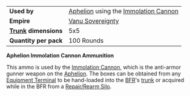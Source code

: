 |                                                 |                                                                                                    |
| ----------------------------------------------- | -------------------------------------------------------------------------------------------------- |
| **Used by**                                     | [Aphelion](../vehicles/Aphelion.md) using the [Immolation Cannon](../weapons/Immolation_Cannon.md) |
| **Empire**                                      | [Vanu Sovereignty](../etc/Vanu_Sovereignty.md)                                                     |
| **[Trunk](../terminology/Trunk.md) dimensions** | 5x5                                                                                                |
| **Quantity per pack**                           | 100 Rounds                                                                                         |

**Aphelion Immolation Cannon Ammunition**

This ammo is used by the [Immolation Cannon](../weapons/Immolation_Cannon.md),
which is the anti-armor gunner weapon on the
[Aphelion](../vehicles/Aphelion.md). The boxes can be obtained from any
[Equipment Terminal](../items/Equipment_Terminal.md) to be hand-loaded into the
[BFR](../vehicles/BattleFrame_Robotics.md)'s [trunk](../terminology/Trunk.md) or
acquired while in the BFR from a
[Repair/Rearm Silo](../items/Repair_Rearm_Silo.md).
